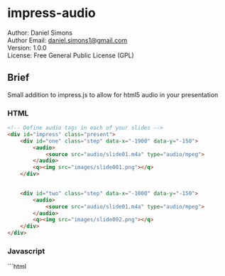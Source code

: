 impress-audio
=============

Author: Daniel Simons<br />
Author Email: daniel.simons1@gmail.com<br />
Version: 1.0.0<br />
License: Free General Public License (GPL)<br />

<h2>Brief</h2>
Small addition to impress.js to allow for html5 audio in your presentation

<h3>HTML</h3>

```html
<!-- Define audio tags in each of your slides -->
<div id="impress" class="present">
    <div id="one" class="step" data-x="-1900" data-y="-150">
        <audio>
            <source src="audio/slide01.m4a" type="audio/mpeg">
        </audio>
        <q><img src="images/slide001.png"></q>
    </div>

    
    <div id="two" class="step" data-x="-1000" data-y="-150">
        <audio>
            <source src="audio/slide01.m4a" type="audio/mpeg">
        </audio>
        <q><img src="images/slide002.png"></q>
    </div>  
</div>
```

<h3>Javascript</h3>
```html
<script src="js/impress.js" />
<script src="js/jquery.js" />
<script src="js/impress-audio.js" />
<script>
    impress().init();
    impress().play();
</script>

```


